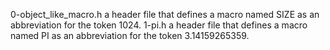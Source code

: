 0-object_like_macro.h a header file that defines a macro named SIZE as an abbreviation for the token 1024.
1-pi.h a header file that defines a macro named PI as an abbreviation for the token 3.14159265359.
